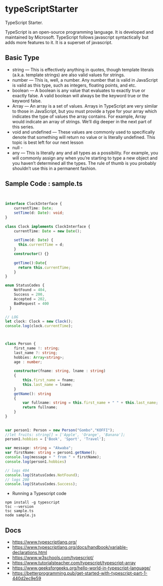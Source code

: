 # typeScriptStarter
TypeScript   Starter.

TypeScript is an open-source programming language. It is developed and maintained by Microsoft. TypeScript follows javascript syntactically but adds more features to it. It is a superset of javascript. 



##  Basic Type

* string — This is effectively anything in quotes, though template literals (a.k.a. template strings) are also valid values for strings.
* number — This is, well, a number. Any number that is valid in JavaScript is valid as this type, such as integers, floating points, and etc.
* boolean — A boolean is any value that evaluates to exactly true or exactly false. A valid boolean will always be the keyword true or the keyword false.
* Array — An array is a set of values. Arrays in TypeScript are very similar to those in JavaScript, but you must provide a type for your array which indicates the type of values the array contains. For example, Array<string> would indicate an array of strings. We’ll dig deeper in the next part of this series.
* void and undefined — These values are commonly used to specifically denote that something will return no value or is literally undefined. This topic is best left for our next lesson
* null -
* any — This is literally any and all types as a possibility. For example, you will commonly assign any when you’re starting to type a new object and you haven’t determined all the types. The rule of thumb is you probably shouldn’t use this in a permanent fashion.

## Sample  Code :   sample.ts

```typeScript

 
interface ClockInterface {
    currentTime: Date;
    setTime(d: Date): void;
}
  
class Clock implements ClockInterface {
    currentTime: Date = new Date();
  
    setTime(d: Date) {
      this.currentTime = d;
    }
    constructor() {}
  
    getTime():Date{
      return this.currentTime;
    }
}

enum StatusCodes {
    NotFound = 404,
    Success = 200,
    Accepted = 202,
    BadRequest = 400
  }

// LOG
let clock: Clock = new Clock();
console.log(clock.currentTime);
  


class Person {
    first_name !: string;
    last_name ?: string;
    hobbies: Array<string>;
    age : number;
  
    constructor(fname: string, lname : string)
    {
        this.first_name = fname;
        this.last_name = lname;
    }
    getName(): string
    {
        var fullname: string = this.first_name + " " + this.last_name;
        return fullname;
    }
}
  
  
var person1: Person = new Person("Gombo","KOFFI");
//let fruits: string[] = ['Apple', 'Orange', 'Banana'];
person1.hobbies = ['Book', 'Sport', 'Travel'];

var message: string = "Akwaba";
var firstName: string = person1.getName();
console.log(message + " from " + firstName);
console.log(person1.hobbies)

// logs 404
console.log(StatusCodes.NotFound);
// logs 200
console.log(StatusCodes.Success);

```
* Running a Typescript code
```
npm install -g typescript
tsc --version
tsc sample.ts
node sample.js
```

## Docs
- https://www.typescriptlang.org/
- https://www.typescriptlang.org/docs/handbook/variable-declarations.html
- https://www.w3schools.com/typescript/
- https://www.tutorialsteacher.com/typescript/typescript-array
- https://www.geeksforgeeks.org/hello-world-in-typescript-language/
- https://betterprogramming.pub/get-started-with-typescript-part-1-440d2ec9e59
